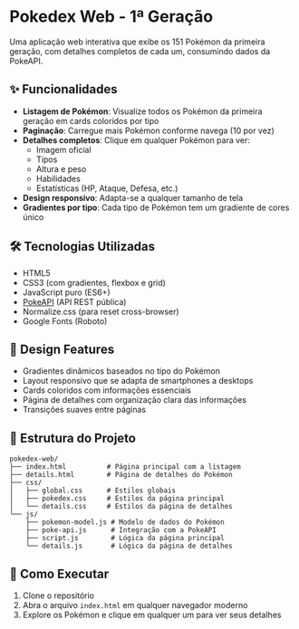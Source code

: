 # Pokedex Web - 1ª Geração

Uma aplicação web interativa que exibe os 151 Pokémon da primeira geração, com detalhes completos de cada um, consumindo dados da PokeAPI.

## ✨ Funcionalidades

- **Listagem de Pokémon**: Visualize todos os Pokémon da primeira geração em cards coloridos por tipo
- **Paginação**: Carregue mais Pokémon conforme navega (10 por vez)
- **Detalhes completos**: Clique em qualquer Pokémon para ver:
  - Imagem oficial
  - Tipos
  - Altura e peso
  - Habilidades
  - Estatísticas (HP, Ataque, Defesa, etc.)
- **Design responsivo**: Adapta-se a qualquer tamanho de tela
- **Gradientes por tipo**: Cada tipo de Pokémon tem um gradiente de cores único

## 🛠️ Tecnologias Utilizadas

- HTML5
- CSS3 (com gradientes, flexbox e grid)
- JavaScript puro (ES6+)
- [PokeAPI](https://pokeapi.co/) (API REST pública)
- Normalize.css (para reset cross-browser)
- Google Fonts (Roboto)

## 🎨 Design Features

- Gradientes dinâmicos baseados no tipo do Pokémon
- Layout responsivo que se adapta de smartphones a desktops
- Cards coloridos com informações essenciais
- Página de detalhes com organização clara das informações
- Transições suaves entre páginas

## 📂 Estrutura do Projeto

```
pokedex-web/
├── index.html          # Página principal com a listagem
├── details.html        # Página de detalhes do Pokémon
├── css/
│   ├── global.css      # Estilos globais
│   ├── pokedex.css     # Estilos da página principal
│   └── details.css     # Estilos da página de detalhes
└── js/
    ├── pokemon-model.js # Modelo de dados do Pokémon
    ├── poke-api.js      # Integração com a PokeAPI
    ├── script.js        # Lógica da página principal
    └── details.js       # Lógica da página de detalhes
```

## 🚀 Como Executar

1. Clone o repositório
2. Abra o arquivo `index.html` em qualquer navegador moderno
3. Explore os Pokémon e clique em qualquer um para ver seus detalhes
